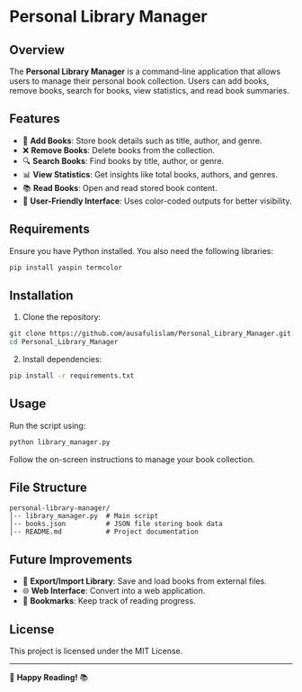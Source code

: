 # Personal Library Manager

## Overview
The **Personal Library Manager** is a command-line application that allows users to manage their personal book collection. Users can add books, remove books, search for books, view statistics, and read book summaries.

## Features
- 📖 **Add Books**: Store book details such as title, author, and genre.
- ❌ **Remove Books**: Delete books from the collection.
- 🔍 **Search Books**: Find books by title, author, or genre.
- 📊 **View Statistics**: Get insights like total books, authors, and genres.
- 📚 **Read Books**: Open and read stored book content.
- 🎨 **User-Friendly Interface**: Uses color-coded outputs for better visibility.

## Requirements
Ensure you have Python installed. You also need the following libraries:

```sh
pip install yaspin termcolor
```

## Installation
1. Clone the repository:

```sh
git clone https://github.com/ausafulislam/Personal_Library_Manager.git
cd Personal_Library_Manager
```

2. Install dependencies:

```sh
pip install -r requirements.txt
```

## Usage
Run the script using:

```sh
python library_manager.py
```

Follow the on-screen instructions to manage your book collection.

## File Structure
```
personal-library-manager/
│-- library_manager.py  # Main script
│-- books.json          # JSON file storing book data
│-- README.md           # Project documentation
```

## Future Improvements
- 🔄 **Export/Import Library**: Save and load books from external files.
- 🌐 **Web Interface**: Convert into a web application.
- 📌 **Bookmarks**: Keep track of reading progress.

## License
This project is licensed under the MIT License.

---
🚀 **Happy Reading!** 📚

